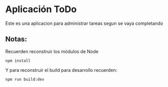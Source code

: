 # Aplicación  ToDo

Este es una aplicacion para administrar tareas segun se vaya completando
## Notas: 
Recuerden reconstruir los módulos de Node

```
npm install
```

Y para reconstruir el build para desarrollo recuerden:

```
npm run build:dev
```